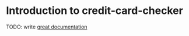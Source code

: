 # Introduction to credit-card-checker

TODO: write [great documentation](http://jacobian.org/writing/what-to-write/)
